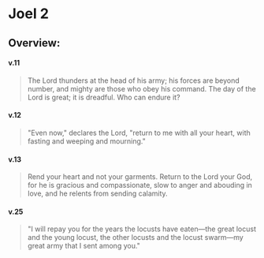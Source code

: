 # Joel 2

## Overview:



#### v.11
>The Lord thunders at the head of his army; his forces are beyond number, and mighty are those who obey his command. The day of the Lord is great; it is dreadful. Who can endure it?

#### v.12
>"Even now," declares the Lord, "return to me with all your heart, with fasting and weeping and mourning."

#### v.13
>Rend your heart and not your garments. Return to the Lord your God, for he is gracious and compassionate, slow to anger and abouding in love, and he relents from sending calamity.

#### v.25
>"I will repay you for the years the locusts have eaten—the great locust and the young locust, the other locusts and the locust swarm—my great army that I sent among you."

